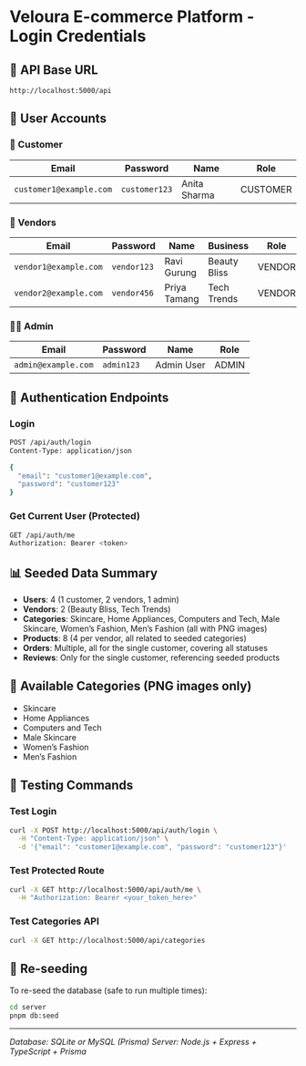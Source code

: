 # Veloura E-commerce Platform - Login Credentials

## 🚀 API Base URL
```
http://localhost:5000/api
```

## 👥 User Accounts

### 🛒 Customer
| Email | Password | Name | Role |
|-------|----------|------|------|
| `customer1@example.com` | `customer123` | Anita Sharma | CUSTOMER |

### 🏪 Vendors
| Email | Password | Name | Business | Role |
|-------|----------|------|----------|------|
| `vendor1@example.com` | `vendor123` | Ravi Gurung | Beauty Bliss | VENDOR |
| `vendor2@example.com` | `vendor456` | Priya Tamang | Tech Trends | VENDOR |

### 👨‍💼 Admin
| Email | Password | Name | Role |
|-------|----------|------|------|
| `admin@example.com` | `admin123` | Admin User | ADMIN |

## 🔐 Authentication Endpoints

### Login
```bash
POST /api/auth/login
Content-Type: application/json

{
  "email": "customer1@example.com",
  "password": "customer123"
}
```

### Get Current User (Protected)
```bash
GET /api/auth/me
Authorization: Bearer <token>
```

## 📊 Seeded Data Summary

- **Users**: 4 (1 customer, 2 vendors, 1 admin)
- **Vendors**: 2 (Beauty Bliss, Tech Trends)
- **Categories**: Skincare, Home Appliances, Computers and Tech, Male Skincare, Women’s Fashion, Men’s Fashion (all with PNG images)
- **Products**: 8 (4 per vendor, all related to seeded categories)
- **Orders**: Multiple, all for the single customer, covering all statuses
- **Reviews**: Only for the single customer, referencing seeded products

## 📂 Available Categories (PNG images only)
- Skincare
- Home Appliances
- Computers and Tech
- Male Skincare
- Women’s Fashion
- Men’s Fashion

## 🧪 Testing Commands

### Test Login
```bash
curl -X POST http://localhost:5000/api/auth/login \
  -H "Content-Type: application/json" \
  -d '{"email": "customer1@example.com", "password": "customer123"}'
```

### Test Protected Route
```bash
curl -X GET http://localhost:5000/api/auth/me \
  -H "Authorization: Bearer <your_token_here>"
```

### Test Categories API
```bash
curl -X GET http://localhost:5000/api/categories
```

## 🔄 Re-seeding
To re-seed the database (safe to run multiple times):
```bash
cd server
pnpm db:seed
```

---
*Database: SQLite or MySQL (Prisma)*
*Server: Node.js + Express + TypeScript + Prisma* 


